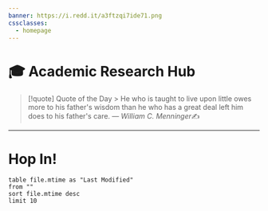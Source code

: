 ```yaml
---
banner: https://i.redd.it/a3ftzqi7ide71.png
cssclasses:
  - homepage
---
```

# 🎓 Academic Research Hub

>[!quote] Quote of the Day
	> He who is taught to live upon little owes more to his father's wisdom than he who has a great deal left him does to his father's care.
> &mdash; <cite>William C. Menninger</cite>✍️
---
# Hop In!
``` dataview
table file.mtime as "Last Modified"
from ""
sort file.mtime desc
limit 10
```

